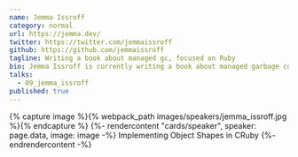 ```yaml
---
name: Jemma Issroff
category: normal
url: https://jemma.dev/
twitter: https://twitter.com/jemmaissroff
github: https://github.com/jemmaissroff
tagline: Writing a book about managed gc, focused on Ruby
bio: Jemma Issroff is currently writing a book about managed garbage collection, with a focus in Ruby. An avid Ruby blogger, she also writes the “Tip of the Week” for Ruby Weekly. Jemma has worked extensively optimizing backend memory usage and performance in Rails apps through which she has learned about the depths of Ruby objects. She is excited to share her passion for Ruby with you!
talks:
  - 09_jemma_issroff
published: true
---
```


{% capture image %}{% webpack_path images/speakers/jemma_issroff.jpg %}{% endcapture %}
{%- rendercontent "cards/speaker", speaker: page.data, image: image -%}
Implementing Object Shapes in CRuby
{%- endrendercontent -%}
